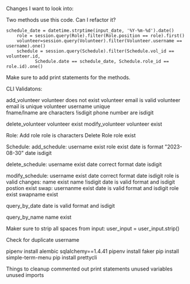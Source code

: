 Changes I want to look into:

Two methods use this code.  Can I refactor it?

    schedule_date = datetime.strptime(input_date, '%Y-%m-%d').date()
        role = session.query(Role).filter(Role.position == role).first()
        volunteer=session.query(Volunteer).filter(Volunteer.username == username).one()
        schedule = session.query(Schedule).filter(Schedule.vol_id == volunteer.id,
               Schedule.date == schedule_date, Schedule.role_id == role.id).one() 

Make sure to add print statements for the methods.

CLI 
Validatons:

add_volunteer
   volunteer does not exist
   volunteer email is valid
   volunteer email is unique
   volunteer username unique  
   fname/lname are characters  !isdigit
   phone number are isdigit

delete_volunteer
   volunteer exist
modify_volunteer
    volunteer exist

Role:
Add role
   role is characters
Delete Role
   role exist   

Schedule:
  add_schedule:
    username exist
    role exist
    date is format "2023-08-30"
    date isdigit

  delete_schedule:
     username exist
     date correct format
     date isdigit

  modify_schedule:
     username exist
     date correct format
     date isdigit
     role is valid
     changes:
       name exist
       name !isdigit
       date is valid format and isdigit
       postion exist
  swap:
     usernanme exist 
     date is valid format and isdigit
     role exist
     swapname exist

  query_by_date
     date is valid format and isdigit

  query_by_name
     name exist      

Maker sure to strip all spaces from input:  user_input = user_input.strip()

Check for duplicate username

pipenv install alembic sqlalchemy==1.4.41
pipenv install faker
pip install simple-term-menu
 pip install prettycli
 
Things to cleanup
    commented out
    print statements
    unused variables
    unused imports

  

